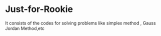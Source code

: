 # Just-for-Rookie
It consists of the codes for solving problems like simplex method , Gauss Jordan Method,etc
